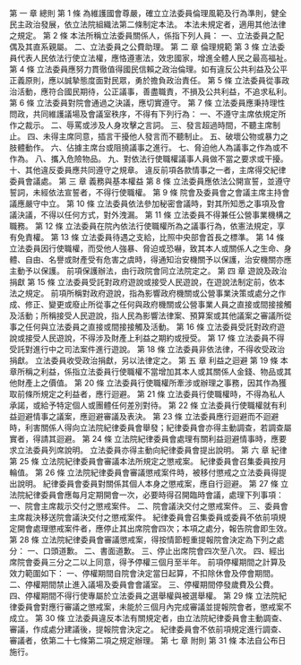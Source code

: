 第 一 章 總則 第 1 條
為維護國會尊嚴，確立立法委員倫理風範及行為準則，健全民主政治發展，依立法院組織法第二條制定本法。
本法未規定者，適用其他法律之規定。 第 2 條
本法所稱立法委員關係人，係指下列人員： 一、立法委員之配偶及其直系親屬。
二、立法委員之公費助理。 第 二 章 倫理規範 第 3 條
立法委員代表人民依法行使立法權，應恪遵憲法，效忠國家，增進全體人民之最高福祉。
第 4 條
立法委員應努力貫徹值得國民信賴之政治倫理。如有違反公共利益及公平正義原則，應以誠摯態度面對民眾，勇於擔負政治責任。
第 5 條
立法委員從事政治活動，應符合國民期待，公正議事，善盡職責，不損及公共利益，不追求私利。
第 6 條 立法委員對院會通過之決議，應切實遵守。 第 7 條
立法委員應秉持理性問政，共同維護議場及會議室秩序，不得有下列行為：
一、不遵守主席依規定所作之裁示。 二、辱罵或涉及人身攻擊之言詞。
三、發言超過時間，不聽主席制止。
四、未得主席同意，插言干擾他人發言而不聽制止。
五、破壞公物或暴力之肢體動作。 六、佔據主席台或阻撓議事之進行。
七、脅迫他人為議事之作為或不作為。 八、攜入危險物品。
九、對依法行使職權議事人員做不當之要求或干擾。
十、其他違反委員應共同遵守之規章。
違反前項各款情事之一者，主席得交紀律委員會議處。 第 三 章 義務與基本權益
第 8 條
立法委員應依法公開宣誓，並遵守誓詞，未經依法宣誓者，不得行使職權。 第 9
條 院會及委員會之會議主席主持會議應嚴守中立。 第 10 條
立法委員依法參加秘密會議時，對其所知悉之事項及會議決議，不得以任何方式，對外洩漏。
第 11 條 立法委員不得兼任公營事業機構之職務。 第 12 條
立法委員在院內依法行使職權所為之議事行為，依憲法規定，享有免責權。 第 13
條 立法委員待遇之支給，比照中央部會首長之標準。 第 14 條
立法委員因行使職權，而受他人強暴、脅迫或恐嚇，致其本人或關係人之生命、身體、自由、名譽或財產受有危害之虞時，得通知治安機關予以保護，治安機關亦應主動予以保護。
前項保護辦法，由行政院會同立法院定之。 第 四 章 遊說及政治捐獻 第 15 條
立法委員受託對政府遊說或接受人民遊說，在遊說法制定前，依本法之規定。
前項所稱對政府遊說，指為影響政府機關或公營事業決策或處分之作成、修正、變更或廢止所從事之任何與政府機關或公營事業人員之直接或間接接觸及活動；所稱接受人民遊說，指人民為影響法律案、預算案或其他議案之審議所從事之任何與立法委員之直接或間接接觸及活動。
第 16 條
立法委員受託對政府遊說或接受人民遊說，不得涉及財產上利益之期約或授受。
第 17 條 立法委員不得受託對進行中之司法案件進行遊說。 第 18 條
立法委員非依法律，不得收受政治捐獻。
立法委員收受政治捐獻，另以法律定之。 第 五 章 利益之迴避 第 19 條
本章所稱之利益，係指立法委員行使職權不當增加其本人或其關係人金錢、物品或其他財產上之價值。
第 20 條
立法委員行使職權所牽涉或辦理之事務，因其作為獲取前條所規定之利益者，應行迴避。
第 21 條
立法委員行使職權時，不得為私人承諾，或給予特定個人或團體任何差別對待。
第 22 條 立法委員行使職權就有利益迴避情事之議案，應迴避審議及表決。 第
23 條
立法委員應行迴避而不迴避時，利害關係人得向立法院紀律委員會舉發；紀律委員會亦得主動調查，若調查屬實者，得請其迴避。
第 24 條
立法院紀律委員會處理有關利益迴避情事時，應要求立法委員列席說明。
立法委員亦得主動向紀律委員會提出說明。 第 六 章 紀律 第 25 條
立法院紀律委員會審議本法所規定之懲戒案。 紀律委員會召集委員按月輪值。 第
26 條 立法院紀律委員會審議懲戒案件時，被移付懲戒之立法委員得提出說明。
紀律委員會委員對關係其個人本身之懲戒案，應自行迴避。 第 27 條
立法院紀律委員會應每月定期開會一次，必要時得召開臨時會議，處理下列事項：
一、院會主席裁示交付之懲戒案件。 二、院會議決交付之懲戒案件。
三、委員會主席裁決移送院會議決交付之懲戒案件。
紀律委員會召集委員或委員不依前項規定開會處理懲戒案件者，應停止其出席院會四次；本項之處分，報告院會即生效。
第 28 條
立法院紀律委員會審議懲戒案，得按情節輕重提報院會決定為下列之處分：
一、口頭道歉。 二、書面道歉。 三、停止出席院會四次至八次。
四、經出席院會委員三分之二以上同意，得予停權三個月至半年。
前項停權期間之計算及效力範圍如下：
一、停權期間自院會決定當日起算，不扣除休會及停會期間。
二、停權期間禁止進入議場及委員會會議室。 三、停權期間停發歲費及公費。
四、停權期間不得行使專屬於立法委員之選舉權與被選舉權。 第 29 條
立法院紀律委員會對應行審議之懲戒案，未能於三個月內完成審議並提報院會者，懲戒案不成立。
第 30 條
立法委員違反本法有關規定者，由立法院紀律委員會主動調查、審議，作成處分建議後，提報院會決定之。
紀律委員會不依前項規定進行調查、審議者，依第二十七條第二項之規定辦理。
第 七 章 附則 第 31 條 本法自公布日施行。
